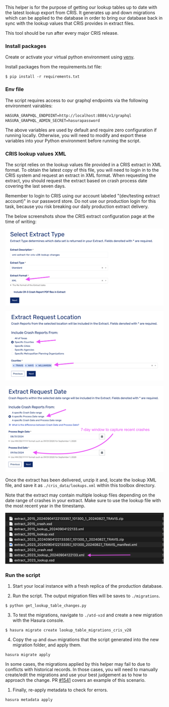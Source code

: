 This helper is for the purpose of getting our lookup tables up to date with the latest lookup export from CRIS. It generates up and down migrations which can be applied to the database in order to bring our database back in sync with the lookup values that CRIS provides in extract files.

This tool should be run after every major CRIS release.

### Install packages

Create or activate your virtual python environment using [venv](https://docs.python.org/3/library/venv.html).

Install packages from the requirements.txt file:

```shell
$ pip install -r requirements.txt
```

### Env file

The script requires access to our graphql endpoints via the following environment vairables:

```shell
HASURA_GRAPHQL_ENDPOINT=http://localhost:8084/v1/graphql
HASURA_GRAPHQL_ADMIN_SECRET=hasurapassword
```

The above variables are used by default and require zero configuration if running locally. Otherwise, you will need to modify and export these variables into your Python environment before running the script.

### CRIS lookup values XML

The script relies on the lookup values file provided in a CRIS extract in XML format. To obtain the latest copy of this file, you will need to login in to the CRIS system and request an extract in XML format. When requesting the extract, you should request the extract based on crash process date covering the last seven days.

Remember to login to CRIS using our account labeled "(dev/testing extract account)" in our password store. Do not use our production login for this task, because you risk breaking our daily production extract delivery.

The below screenshots show the CRIS extract configuration page at the time of writing:

![CRIS extract config - page 1](docs/extract_config_1.png) 

![CRIS extract config - page 2](docs/extract_config_2.png) 

![CRIS extract config - page 3](docs/extract_config_3.png)

Once the extract has been delivered, unzip it and, locate the lookup XML file, and save it as `./cris_data/lookups.xml` within this toolbox directory.

Note that the extract may contain multiple lookup files depending on the date range of crashes in your extract. Make sure to use the lookup file with the most recent year in the timestamp.

![file folder with arrow pointing to correct lookup xml file](docs/lookup_file.png)

### Run the script

1. Start your local instance with a fresh replica of the production database. 
   
2. Run the script. The output migration files will be saves to `./migrations`.

```shell
$ python get_lookup_table_changes.py
```

3. To test the migrations, navigate to `./atd-vzd` and create a new migration with the Hasura console.

```shell
$ hasura migrate create lookup_table_migrations_cris_v28
```

4. Copy the `up` and `down` migrations that the script generated into the new migration folder, and apply them.

```shell
hasura migrate apply
```

In some cases, the migrations applied by this helper may fail to due to conflicts with historical records. In those cases, you will need to manually create/edit the migrations and use your best judgement as to how to approach the change. PR [#1541](https://github.com/cityofaustin/atd-vz-data/pull/1541) covers an example of this scenario.

1. Finally, re-apply metadata to check for errors. 

```shell
hasura metadata apply
```
